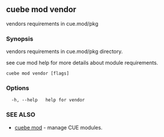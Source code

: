 ## cuebe mod vendor

vendors requirements in cue.mod/pkg

### Synopsis

vendors requirements in cue.mod/pkg directory.

see cue mod help for more details about module requirements.


```
cuebe mod vendor [flags]
```

### Options

```
  -h, --help   help for vendor
```

### SEE ALSO

* [cuebe mod](cli/cuebe_mod.md)	 - manage CUE modules.

